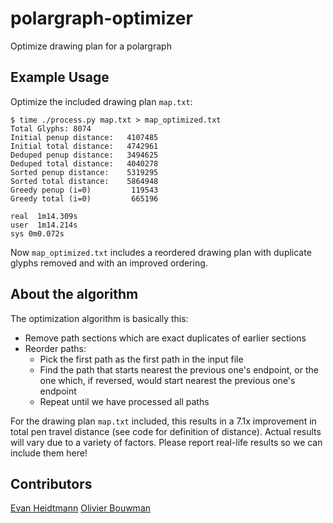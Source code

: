 polargraph-optimizer
====================

Optimize drawing plan for a polargraph

Example Usage
----

Optimize the included drawing plan `map.txt`:

```
$ time ./process.py map.txt > map_optimized.txt 
Total Glyphs: 8074
Initial penup distance:   4107485
Initial total distance:   4742961
Deduped penup distance:   3494625
Deduped total distance:   4040278
Sorted penup distance:    5319295
Sorted total distance:    5864948
Greedy penup (i=0)         119543
Greedy total (i=0)         665196

real  1m14.309s
user  1m14.214s
sys 0m0.072s
```

Now `map_optimized.txt` includes a reordered drawing plan with duplicate glyphs removed and with an improved ordering.

About the algorithm
----

The optimization algorithm is basically this:

  * Remove path sections which are exact duplicates of earlier sections
  * Reorder paths:
    * Pick the first path as the first path in the input file
    * Find the path that starts nearest the previous one's endpoint, or the one which, if reversed, would start nearest the previous one's endpoint
    * Repeat until we have processed all paths

For the drawing plan `map.txt` included, this results in a 7.1x improvement in total pen travel distance (see code for definition of distance). Actual results will vary due to a variety of factors. Please report real-life results so we can include them here!

Contributors
----

[Evan Heidtmann](https://github.com/ezheidtmann)
[Olivier Bouwman](https://github.com/olivierbouwman)

